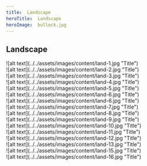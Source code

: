 ```yaml
---
title:  Landscape
heroTitle:  Landscape
heroImage:  bullock.jpg
---
```



## **Land**scape ##

<div component="image-curtains" modifier="" layout="LR" >![alt text](../../assets/images/content/land-1.jpg "Title")</div>

<div component="image-curtains" modifier="" layout="LR" >![alt text](../../assets/images/content/land-2.jpg "Title")</div>

<div component="image-curtains" modifier="" layout="LR" >![alt text](../../assets/images/content/land-3.jpg "Title")</div>

<div component="image-curtains" modifier="" layout="LR" >![alt text](../../assets/images/content/land-4.jpg "Title")</div>

<div component="image-curtains" modifier="" layout="LR" >![alt text](../../assets/images/content/land-5.jpg "Title")</div>

<div component="image-curtains" modifier="" layout="LR" >![alt text](../../assets/images/content/land-6.jpg "Title")</div>

<div component="image-curtains" modifier="" layout="LR" >![alt text](../../assets/images/content/land-6.jpg "Title")</div>

<div component="image-curtains" modifier="" layout="LR" >![alt text](../../assets/images/content/land-7.jpg "Title")</div>

<div component="image-curtains" modifier="" layout="LR" >![alt text](../../assets/images/content/land-8.jpg "Title")</div>

<div component="image-curtains" modifier="" layout="LR" >![alt text](../../assets/images/content/land-9.jpg "Title")</div>

<div component="image-curtains" modifier="" layout="LR" >![alt text](../../assets/images/content/land-10.jpg "Title")</div>

<div component="image-curtains" modifier="" layout="LR" >![alt text](../../assets/images/content/land-11.jpg "Title")</div>

<div component="image-curtains" modifier="" layout="LR" >![alt text](../../assets/images/content/land-12.jpg "Title")</div>

<div component="image-curtains" modifier="" layout="LR" >![alt text](../../assets/images/content/land-13.jpg "Title")</div>

<div component="image-curtains" modifier="" layout="LR" >![alt text](../../assets/images/content/land-15.jpg "Title")</div>

<div component="image-curtains" modifier="" layout="LR" >![alt text](../../assets/images/content/land-16.jpg "Title")</div>
